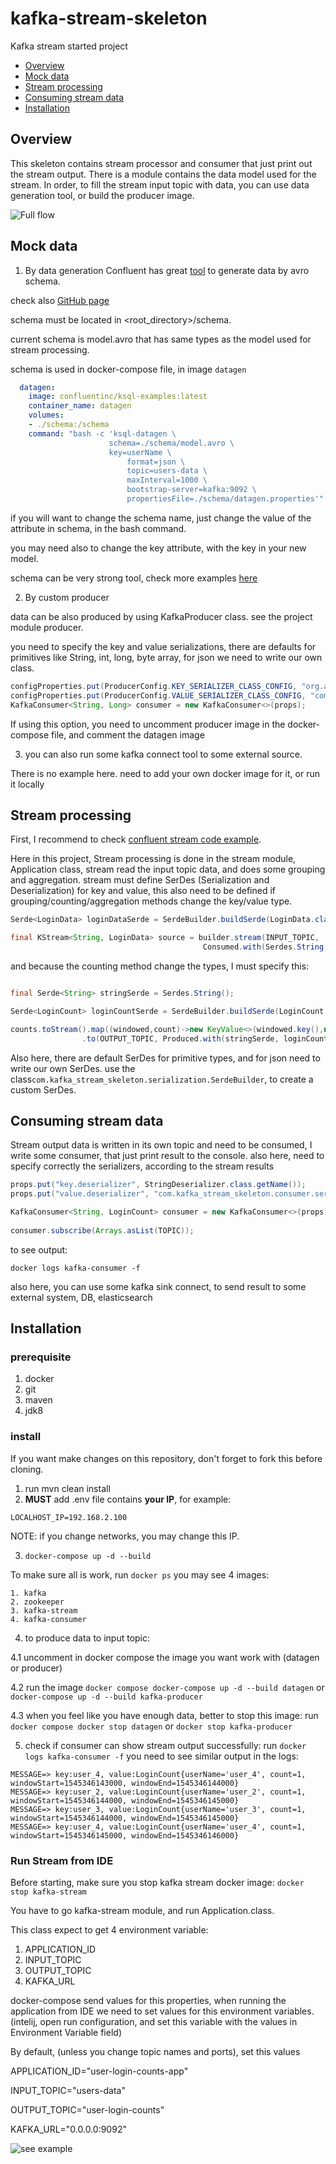 # kafka-stream-skeleton
<p>Kafka stream started project</p>
<ul>
  <li><a href="#Overview">Overview</a></li>
  <li><a href="#Mock-data">Mock data</a></li>
  <li><a href="#Stream-processing">Stream processing</a></li>
  <li><a href="#Consuming-stream-data">Consuming stream data</a></li>
  <li><a href="#Installation">Installation</a></li>
</ul>

## Overview

This skeleton contains stream processor and consumer that just print out the stream output.
There is a module contains the data model used for the stream.
In order, to fill the stream input topic with data, you can use data generation tool, or build the producer image.

![Full flow](kafka-skeleton.png)

## Mock data

1. By data generation
Confluent has great [tool](https://docs.confluent.io/current/ksql/docs/tutorials/generate-custom-test-data.html) to generate data by avro schema.

check also [GitHub page](https://github.com/confluentinc/ksql/tree/master/ksql-examples)

schema must be located in <root_directory>/schema.

current schema is model.avro that has same types as the model used for stream processing.

schema is used in docker-compose file, in image `datagen`

```yaml
  datagen:
    image: confluentinc/ksql-examples:latest
    container_name: datagen
    volumes:
    - ./schema:/schema
    command: "bash -c 'ksql-datagen \
                      schema=./schema/model.avro \
                      key=userName \
                          format=json \
                          topic=users-data \
                          maxInterval=1000 \
                          bootstrap-server=kafka:9092 \
                          propertiesFile=./schema/datagen.properties'"
```

if you will want to change the schema name, just change the value of the attribute in schema, in the bash command.

you may need also to change the key attribute, with the key in your new model.

schema can be very strong tool, check more examples [here](https://github.com/confluentinc/ksql/tree/master/ksql-examples)  
 
2. By custom producer

data can be also produced  by using KafkaProducer class. see the project module producer.

you need to specify the key and value serializations, there are defaults for primitives like String, int, long, byte array, for json we need to write our own class. 

```java
configProperties.put(ProducerConfig.KEY_SERIALIZER_CLASS_CONFIG, "org.apache.kafka.common.serialization.StringSerializer");
configProperties.put(ProducerConfig.VALUE_SERIALIZER_CLASS_CONFIG, "com.kafka_stream_skeleton.producer.serialization.JsonPOJOSerializer");
KafkaConsumer<String, Long> consumer = new KafkaConsumer<>(props);
```
If using this option, you need to uncomment producer image in the docker-compose file, and comment the datagen image

3. you can also run some kafka connect tool to some external source.
 
There is no example here. need to add your own docker image for it, or run it locally

## Stream processing

First, I recommend to check [confluent stream code example](https://github.com/confluentinc/kafka-streams-examples/tree/5.0.1-post/src/main/java/io/confluent/examples/streams).

Here in this project, Stream processing is done in the stream module, Application class, stream read the input topic data, and does some grouping and aggregation.
stream must define SerDes (Serialization and Deserialization) for key and value, this also need to be defined if grouping/counting/aggregation methods change the key/value type.

```java
Serde<LoginData> loginDataSerde = SerdeBuilder.buildSerde(LoginData.class);

final KStream<String, LoginData> source = builder.stream(INPUT_TOPIC, 
                                           Consumed.with(Serdes.String(), loginDataSerde));

```

and because the counting method change the types, I must specify this:
```java

final Serde<String> stringSerde = Serdes.String();

Serde<LoginCount> loginCountSerde = SerdeBuilder.buildSerde(LoginCount.class);

counts.toStream().map((windowed,count)->new KeyValue<>(windowed.key(),new LoginCount(windowed.key(),count,windowed.window().start(),windowed.window().end())))
                .to(OUTPUT_TOPIC, Produced.with(stringSerde, loginCountSerde));
```

Also here, there are default SerDes for primitive types, and for json need to write our own SerDes.
use the class`com.kafka_stream_skeleton.serialization.SerdeBuilder`, to create a custom SerDes.

## Consuming stream data

Stream output data is written in its own topic and need to be consumed, I write some consumer, that just print result to the console.
also here, need to specify correctly the serializers, according to the stream results

```java
props.put("key.deserializer", StringDeserializer.class.getName());
props.put("value.deserializer", "com.kafka_stream_skeleton.consumer.serialization.JsonPOJODeserializer");

KafkaConsumer<String, LoginCount> consumer = new KafkaConsumer<>(props);
    
consumer.subscribe(Arrays.asList(TOPIC));
```

to see output:
```
docker logs kafka-consumer -f
```

also here, you can use some kafka sink connect, to send result to some external system, DB, elasticsearch

## Installation

### prerequisite

1. docker
2. git
3. maven
4. jdk8 

### install 

If you want make changes on this repository, don't forget to fork this before cloning.

1. run mvn clean install
2. **MUST** add .env file contains **your IP**, for example:
```properties
LOCALHOST_IP=192.168.2.100
```
NOTE: if you change networks, you may change this IP.

3. `docker-compose up -d --build`

To make sure all is work, run `docker ps` you may see 4 images:

    1. kafka
    2. zookeeper
    3. kafka-stream
    4. kafka-consumer
    
4. to produce data to input topic:

 4.1 uncomment in docker compose the image you want work with (datagen or producer)
 
 4.2 run the image `docker compose docker-compose up -d --build datagen` or `docker-compose up -d --build kafka-producer`
 
 4.3 when you feel like you have enough data, better to stop this image:
    run  `docker compose docker stop datagen` or `docker stop kafka-producer`

5. check if consumer can show stream output successfully:
  run `docker logs kafka-consumer -f`
  you need to see similar output in the logs:

```
MESSAGE=> key:user_4, value:LoginCount{userName='user_4', count=1, windowStart=1545346143000, windowEnd=1545346144000}
MESSAGE=> key:user_2, value:LoginCount{userName='user_2', count=1, windowStart=1545346144000, windowEnd=1545346145000}
MESSAGE=> key:user_3, value:LoginCount{userName='user_3', count=1, windowStart=1545346144000, windowEnd=1545346145000}
MESSAGE=> key:user_4, value:LoginCount{userName='user_4', count=1, windowStart=1545346145000, windowEnd=1545346146000}
```  

### Run Stream from IDE

Before starting, make sure you stop kafka stream docker image: `docker stop kafka-stream`

You have to go kafka-stream module, and run Application.class.

This class expect to get 4 environment variable:

1. APPLICATION_ID
2. INPUT_TOPIC
3. OUTPUT_TOPIC
4. KAFKA_URL

docker-compose send values for this properties, when running the application from IDE we need to set values for this environment variables.
(intelij, open run configuration, and set this variable with the values in Environment Variable field)

By default, (unless you change topic names and ports), set this values

APPLICATION_ID="user-login-counts-app" 

INPUT_TOPIC="users-data" 

OUTPUT_TOPIC="user-login-counts" 

KAFKA_URL="0.0.0.0:9092"


![see example](env-variable-intelij.png)